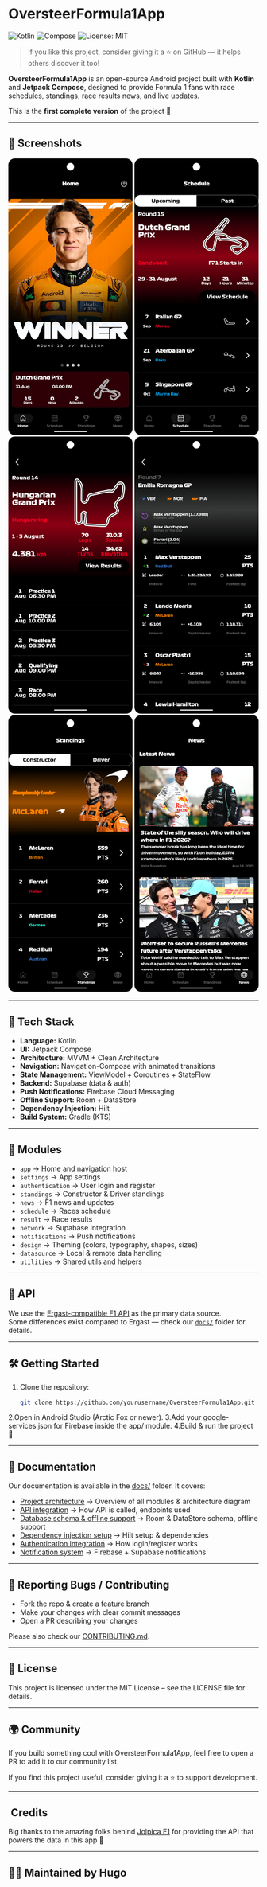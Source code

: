 # OversteerFormula1App

![Kotlin](https://img.shields.io/badge/Kotlin-2.1.20-blueviolet?logo=kotlin)
![Compose](https://img.shields.io/badge/Jetpack%20Compose-UI-orange?logo=android)
![License: MIT](https://img.shields.io/badge/License-MIT-green.svg)

> If you like this project, consider giving it a ⭐ on GitHub — it helps others discover it too!

**OversteerFormula1App** is an open-source Android project built with **Kotlin** and **Jetpack Compose**, designed to provide Formula 1 fans with race schedules, standings, race results news, and live updates.  

This is the **first complete version** of the project 🚀

---

## 📸 Screenshots
<p align="center">
  <img src="docs/images/home_screen.png" width="250" />
  <img src="docs/images/schedule_screen.png" width="250" />
  <img src="docs/images/schedule_details_screen.png" width="250" />
  <img src="docs/images/result_screen.png" width="250" />
  <img src="docs/images/standings_screen.png" width="250" />
  <img src="docs/images/news_screen.png" width="250" />
</p>

---

## 🚀 Tech Stack
- **Language:** Kotlin  
- **UI:** Jetpack Compose  
- **Architecture:** MVVM + Clean Architecture  
- **Navigation:** Navigation-Compose with animated transitions  
- **State Management:** ViewModel + Coroutines + StateFlow  
- **Backend:** Supabase (data & auth)  
- **Push Notifications:** Firebase Cloud Messaging  
- **Offline Support:** Room + DataStore  
- **Dependency Injection:** Hilt  
- **Build System:** Gradle (KTS)  

---

## 📂 Modules
- `app` → Home and navigation host  
- `settings` → App settings  
- `authentication` → User login and register  
- `standings` → Constructor & Driver standings  
- `news` → F1 news and updates  
- `schedule` → Races schedule  
- `result` → Race results  
- `network` → Supabase integration  
- `notifications` → Push notifications  
- `design` → Theming (colors, typography, shapes, sizes)  
- `datasource` → Local & remote data handling  
- `utilities` → Shared utils and helpers  

---

## 📡 API
We use the [Ergast-compatible F1 API](http://api.jolpi.ca/ergast/f1/) as the primary data source.  
Some differences exist compared to Ergast — check our [`docs/`](./docs) folder for details.  

---

## 🛠️ Getting Started
1. Clone the repository:
   ```bash
   git clone https://github.com/yourusername/OversteerFormula1App.git
2.Open in Android Studio (Arctic Fox or newer).
3.Add your google-services.json for Firebase inside the app/ module.
4.Build & run the project 🚀

---

## 📖 Documentation

Our documentation is available in the [docs/](./docs) folder. It covers:

- [Project architecture](./docs/architecture.md) → Overview of all modules & architecture diagram
- [API integration](./docs/api.md)  → How API is called, endpoints used
- [Database schema & offline support](./docs/database.md)  → Room & DataStore schema, offline support
- [Dependency injection setup](./docs/di.md) → Hilt setup & dependencies
- [Authentication integration](./docs/authentication.md)  → How login/register works
- [Notification system](./docs/notifications.md) → Firebase + Supabase notifications

---

## 🐞 Reporting Bugs / Contributing

- Fork the repo & create a feature branch  
- Make your changes with clear commit messages  
- Open a PR describing your changes  

Please also check our [CONTRIBUTING.md](./CONTRIBUTING.md).

---

## 📄 License

This project is licensed under the MIT License – see the LICENSE file for details.

---

## 🌍 Community

If you build something cool with OversteerFormula1App, feel free to open a PR to add it to our community list.

If you find this project useful, consider giving it a ⭐ to support development.

---

## ​ Credits

Big thanks to the amazing folks behind [Jolpica F1](https://github.com/jolpica/jolpica-f1) for providing the API that powers the data in this app 🙌

---

## 👨‍💻 Maintained by Hugo


